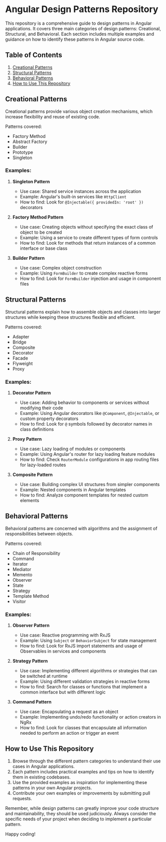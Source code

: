 # Angular Design Patterns Repository

This repository is a comprehensive guide to design patterns in Angular applications. It covers three main categories of design patterns: Creational, Structural, and Behavioral. Each section includes multiple examples and guidance on how to identify these patterns in Angular source code.

## Table of Contents
1. [Creational Patterns](#creational-patterns)
2. [Structural Patterns](#structural-patterns)
3. [Behavioral Patterns](#behavioral-patterns)
4. [How to Use This Repository](#how-to-use-this-repository)

## Creational Patterns

Creational patterns provide various object creation mechanisms, which increase flexibility and reuse of existing code.

Patterns covered:
- Factory Method
- Abstract Factory
- Builder
- Prototype
- Singleton

### Examples:

1. **Singleton Pattern**
   - Use case: Shared service instances across the application
   - Example: Angular's built-in services like `HttpClient`
   - How to find: Look for `@Injectable({ providedIn: 'root' })` decorators

2. **Factory Method Pattern**
   - Use case: Creating objects without specifying the exact class of object to be created
   - Example: Using a service to create different types of form controls
   - How to find: Look for methods that return instances of a common interface or base class

3. **Builder Pattern**
   - Use case: Complex object construction
   - Example: Using `FormBuilder` to create complex reactive forms
   - How to find: Look for `FormBuilder` injection and usage in component files

## Structural Patterns

Structural patterns explain how to assemble objects and classes into larger structures while keeping these structures flexible and efficient.

Patterns covered:
- Adapter
- Bridge
- Composite
- Decorator
- Facade
- Flyweight
- Proxy

### Examples:

1. **Decorator Pattern**
   - Use case: Adding behavior to components or services without modifying their code
   - Example: Using Angular decorators like `@Component`, `@Injectable`, or custom property decorators
   - How to find: Look for `@` symbols followed by decorator names in class definitions

2. **Proxy Pattern**
   - Use case: Lazy loading of modules or components
   - Example: Using Angular's router for lazy loading feature modules
   - How to find: Check `RouterModule` configurations in app routing files for lazy-loaded routes

3. **Composite Pattern**
   - Use case: Building complex UI structures from simpler components
   - Example: Nested components in Angular templates
   - How to find: Analyze component templates for nested custom elements

## Behavioral Patterns

Behavioral patterns are concerned with algorithms and the assignment of responsibilities between objects.

Patterns covered:
- Chain of Responsibility
- Command
- Iterator
- Mediator
- Memento
- Observer
- State
- Strategy
- Template Method
- Visitor

### Examples:

1. **Observer Pattern**
   - Use case: Reactive programming with RxJS
   - Example: Using `Subject` or `BehaviorSubject` for state management
   - How to find: Look for RxJS import statements and usage of Observables in services and components

2. **Strategy Pattern**
   - Use case: Implementing different algorithms or strategies that can be switched at runtime
   - Example: Using different validation strategies in reactive forms
   - How to find: Search for classes or functions that implement a common interface but with different logic

3. **Command Pattern**
   - Use case: Encapsulating a request as an object
   - Example: Implementing undo/redo functionality or action creators in NgRx
   - How to find: Look for classes that encapsulate all information needed to perform an action or trigger an event

## How to Use This Repository

1. Browse through the different pattern categories to understand their use cases in Angular applications.
2. Each pattern includes practical examples and tips on how to identify them in existing codebases.
3. Use the provided examples as inspiration for implementing these patterns in your own Angular projects.
4. Contribute your own examples or improvements by submitting pull requests.

Remember, while design patterns can greatly improve your code structure and maintainability, they should be used judiciously. Always consider the specific needs of your project when deciding to implement a particular pattern.

Happy coding!
